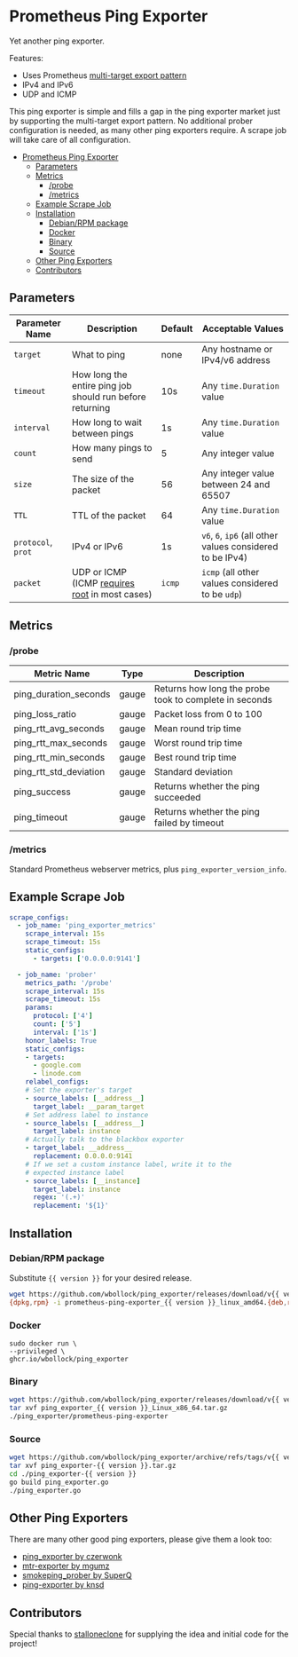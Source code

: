 # Prometheus Ping Exporter

Yet another ping exporter.

Features:

* Uses Prometheus [multi-target export pattern](https://prometheus.io/docs/guides/multi-target-exporter/)
* IPv4 and IPv6
* UDP and ICMP

This ping exporter is simple and fills a gap in the ping exporter market just by supporting the multi-target export pattern. No additional prober configuration is needed, as many other ping exporters require. A scrape job will take care of all configuration.

- [Prometheus Ping Exporter](#prometheus-ping-exporter)
  - [Parameters](#parameters)
  - [Metrics](#metrics)
    - [/probe](#probe)
    - [/metrics](#metrics-1)
  - [Example Scrape Job](#example-scrape-job)
  - [Installation](#installation)
    - [Debian/RPM package](#debianrpm-package)
    - [Docker](#docker)
    - [Binary](#binary)
    - [Source](#source)
  - [Other Ping Exporters](#other-ping-exporters)
  - [Contributors](#contributors)

## Parameters

| Parameter Name     | Description                                                                                                                               | Default | Acceptable Values                                         |
| ------------------ | ----------------------------------------------------------------------------------------------------------------------------------------- | ------- | --------------------------------------------------------- |
| `target`           | What to ping                                                                                                                              | none    | Any hostname or IPv4/v6 address                           |
| `timeout`          | How long the entire ping job should run before returning                                                                                  | 10s     | Any `time.Duration` value                                 |
| `interval`         | How long to wait between pings                                                                                                            | 1s      | Any `time.Duration` value                                 |
| `count`            | How many pings to send                                                                                                                    | 5       | Any integer value                                         |
| `size`             | The size of the packet                                                                                                                    | 56      | Any integer value between 24 and 65507                    |
| `TTL`              | TTL of the packet                                                                                                                         | 64      | Any `time.Duration` value                                 |
| `protocol`, `prot` | IPv4 or IPv6                                                                                                                              | 1s      | `v6`, `6`, `ip6` (all other values considered to be IPv4) |
| `packet`           | UDP or ICMP (ICMP [requires root](https://pkg.go.dev/github.com/prometheus-community/pro-bing@v0.3.0#Pinger.SetPrivileged) in most cases) | `icmp`  | `icmp` (all other values considered to be `udp`)          |

## Metrics

### /probe

| Metric Name            | Type  | Description                                            |
| ---------------------- | ----- | ------------------------------------------------------ |
| ping_duration_seconds  | gauge | Returns how long the probe took to complete in seconds |
| ping_loss_ratio        | gauge | Packet loss from 0 to 100                              |
| ping_rtt_avg_seconds   | gauge | Mean round trip time                                   |
| ping_rtt_max_seconds   | gauge | Worst round trip time                                  |
| ping_rtt_min_seconds   | gauge | Best round trip time                                   |
| ping_rtt_std_deviation | gauge | Standard deviation                                     |
| ping_success           | gauge | Returns whether the ping succeeded                     |
| ping_timeout           | gauge | Returns whether the ping failed by timeout             |

### /metrics

Standard Prometheus webserver metrics, plus `ping_exporter_version_info`.

## Example Scrape Job

```yaml
scrape_configs:
  - job_name: 'ping_exporter_metrics'
    scrape_interval: 15s
    scrape_timeout: 15s
    static_configs:
      - targets: ['0.0.0.0:9141']

  - job_name: 'prober'
    metrics_path: '/probe'
    scrape_interval: 15s
    scrape_timeout: 15s
    params:
      protocol: ['4']
      count: ['5']
      interval: ['1s']
    honor_labels: True
    static_configs:
    - targets:
      - google.com
      - linode.com
    relabel_configs:
    # Set the exporter's target
    - source_labels: [__address__]
      target_label: __param_target
    # Set address label to instance
    - source_labels: [__address__]
      target_label: instance
    # Actually talk to the blackbox exporter
    - target_label: __address__
      replacement: 0.0.0.0:9141
    # If we set a custom instance label, write it to the
    # expected instance label
    - source_labels: [__instance]
      target_label: instance
      regex: '(.+)'
      replacement: '${1}'
```

## Installation

### Debian/RPM package

Substitute `{{ version }}` for your desired release.

```bash
wget https://github.com/wbollock/ping_exporter/releases/download/v{{ version }}/prometheus-ping-exporter_{{ version }}_linux_amd64.{deb,rpm}
{dpkg,rpm} -i prometheus-ping-exporter_{{ version }}_linux_amd64.{deb,rpm}
```

### Docker

```console
sudo docker run \
--privileged \
ghcr.io/wbollock/ping_exporter
```

### Binary

```bash
wget https://github.com/wbollock/ping_exporter/releases/download/v{{ version }}/ping_exporter_{{ version }}_Linux_x86_64.tar.gz
tar xvf ping_exporter_{{ version }}_Linux_x86_64.tar.gz
./ping_exporter/prometheus-ping-exporter
```

### Source

```bash
wget https://github.com/wbollock/ping_exporter/archive/refs/tags/v{{ version }}.tar.gz
tar xvf ping_exporter-{{ version }}.tar.gz
cd ./ping_exporter-{{ version }}
go build ping_exporter.go
./ping_exporter.go
```

## Other Ping Exporters

There are many other good ping exporters, please give them a look too:

* [ping_exporter by czerwonk](https://github.com/czerwonk/ping_exporter)
* [mtr-exporter by mgumz](https://github.com/mgumz/mtr-exporter)
* [smokeping_prober by SuperQ](https://github.com/SuperQ/smokeping_prober)
* [ping-exporter by knsd](https://github.com/knsd/ping-exporter)

## Contributors

Special thanks to [stalloneclone](https://github.com/stalloneclone) for supplying the idea and initial code for the project!
